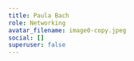 ```yaml
---
title: Paula Bach
role: Networking
avatar_filename: image0-copy.jpeg
social: []
superuser: false
---
```

